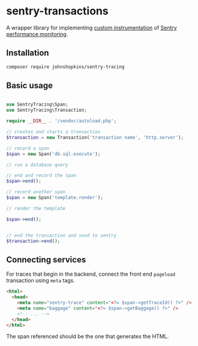# sentry-transactions

A wrapper library for implementing [custom instrumentation](https://docs.sentry.io/platforms/php/performance/instrumentation/custom-instrumentation/) of [Sentry performance monitoring](https://docs.sentry.io/product/performance/).

## Installation

```bash
composer require johnshopkins/sentry-tracing
```

## Basic usage

```php

use SentryTracing\Span;
use SentryTracing\Transaction;

require __DIR__ . '/vendor/autoload.php';

// creates and starts a transaction
$transaction = new Transaction('transaction name', 'http.server');

// record a span
$span = new Span('db.sql.execute');

// run a database query

// end and record the span
$span->end();

// record another span
$span = new Span('template.render');

// render the template

$span->end();


// end the transaction and send to sentry
$transaction->end();
```

## Connecting services

For traces that begin in the backend, connect the front end `pageload` transaction using `meta` tags.

```html
<html>
  <head>
    <meta name="sentry-trace" content="<?= $span->getTraceId() ?>" />
    <meta name="baggage" content="<?= $span->getBaggage() ?>" />
    <!-- ... -->
  </head>
</html>
```

The span referenced should be the one that generates the HTML.
